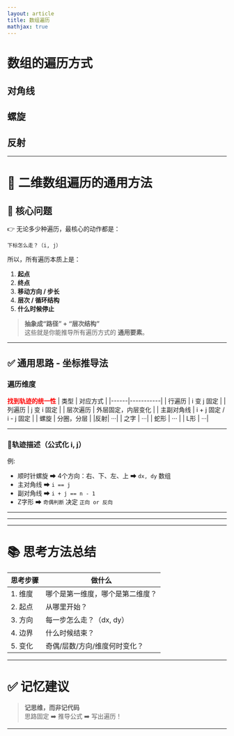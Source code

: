 ```yaml
---
layout: article
title: 数组遍历
mathjax: true
---
```



# 数组的遍历方式

## 对角线

## 螺旋


## 反射



---

# 🌟 **二维数组遍历的通用方法**

## 🎯 **核心问题**
👉 无论多少种遍历，最核心的动作都是：
```
下标怎么走？（i, j）
```
所以，所有遍历本质上是：
1. **起点**  
2. **终点**  
3. **移动方向 / 步长**  
4. **层次 / 循环结构**  
5. **什么时候停止**

> **抽象成“路径” + “层次结构”**  
这些就是你能推导所有遍历方式的 **通用要素**。

---

## ✅ **通用思路 - 坐标推导法**

###  **遍历维度**
**<span style ="color:red">找到轨迹的统一性</span>**
| 类型 | 对应方式 |
|------|-----------|
| 行遍历 | i 变 j 固定 |
| 列遍历 | j 变 i 固定 |
| 层次遍历 | 外层固定，内层变化 |
| 主副对角线 | i + j 固定 / i - j 固定 |
| 螺旋 | 分圈，分层 |
|反射|  ···|
| 之字 | ···|
| 蛇形 | ··· |
| L形 | ···|



---


###  🚀**轨迹描述（公式化 i, j）**
例:
- 顺时针螺旋 ➡ 4个方向：右、下、左、上 ➡ `dx, dy` 数组
- 主对角线 ➡ `i == j`
- 副对角线 ➡ `i + j == n - 1`
- Z字形 ➡ `奇偶判断` 决定 `正向 or 反向`

---



---



---

# 📚 **思考方法总结**

| 思考步骤 | 做什么                       |
|----------|----------------------------|
| 1. 维度 | 哪个是第一维度，哪个是第二维度？          |
| 2. 起点 | 从哪里开始？                  |
| 3. 方向 | 每一步怎么走？（dx, dy）       |
| 4. 边界 | 什么时候结束？                  |
| 5. 变化 | 奇偶/层数/方向/维度何时变化？       |

---

# ✅ **记忆建议**
> **记思维，而非记代码**  
思路固定 ➡️ 推导公式 ➡️ 写出遍历！

---

